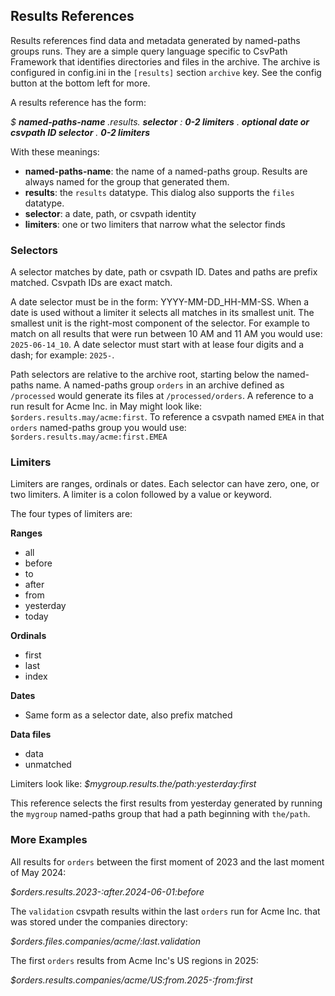 ## Results References

Results references find data and metadata generated by named-paths groups runs. They are a simple query language specific to CsvPath Framework that identifies directories and files in the archive. The archive is configured in config.ini in the `[results]` section `archive` key. See the config button at the bottom left for more.

A results reference has the form:

<i>$ <b>named-paths-name</b> .results. <b>selector</b> : <b>0-2 limiters</b> . <b>optional date or csvpath ID selector</b> . <b>0-2 limiters</b></i>

With these meanings:
* <b>named-paths-name</b>: the name of a named-paths group. Results are always named for the group that generated them.
* <b>results</b>: the `results` datatype. This dialog also supports the `files` datatype.
* <b>selector</b>: a date, path, or csvpath identity
* <b>limiters</b>: one or two limiters that narrow what the selector finds

### Selectors

A selector matches by date, path or csvpath ID. Dates and paths are prefix matched. Csvpath IDs are exact match.

A date selector must be in the form: YYYY-MM-DD_HH-MM-SS. When a date is used without a limiter it selects all matches in its smallest unit. The smallest unit is the right-most component of the selector. For example to match on all results that were run between 10 AM and 11 AM you would use: `2025-06-14_10`. A date selector must start with at lease four digits and a dash; for example: `2025-`.

Path selectors are relative to the archive root, starting below the named-paths name. A named-paths group `orders` in an archive defined as `/processed` would generate its files at `/processed/orders`. A reference to a run result for Acme Inc. in May might look like: `$orders.results.may/acme:first`. To reference a csvpath named `EMEA` in that `orders` named-paths group you would use: `$orders.results.may/acme:first.EMEA`

### Limiters

Limiters are ranges, ordinals or dates. Each selector can have zero, one, or two limiters. A limiter is a colon followed by a value or keyword.

The four types of limiters are:

**Ranges**
<ul>
    <li>all</li>
    <li>before</li>
    <li>to</li>
    <li>after</li>
    <li>from</li>
    <li>yesterday</li>
    <li>today</li>
</ul>

**Ordinals**
<ul>
    <li>first</li>
    <li>last</li>
    <li>index</li>
</ul>

**Dates**
<ul>
    <li>Same form as a selector date, also prefix matched</li>
</ul>

**Data files**
<ul>
    <li>data</li>
    <li>unmatched</li>
</ul>

Limiters look like: *$mygroup.results.the/path:yesterday:first*

This reference selects the first results from yesterday generated by running the `mygroup` named-paths group that had a path beginning with `the/path`.

### More Examples

All results for `orders` between the first moment of 2023 and the last moment of May 2024:

*$orders.results.2023-:after.2024-06-01:before*

The `validation` csvpath results within the last `orders` run for Acme Inc. that was stored under the companies directory:

*$orders.files.companies/acme/:last.validation*

The first `orders` results from Acme Inc's US regions in 2025:

*$orders.results.companies/acme/US:from.2025-:from:first*


